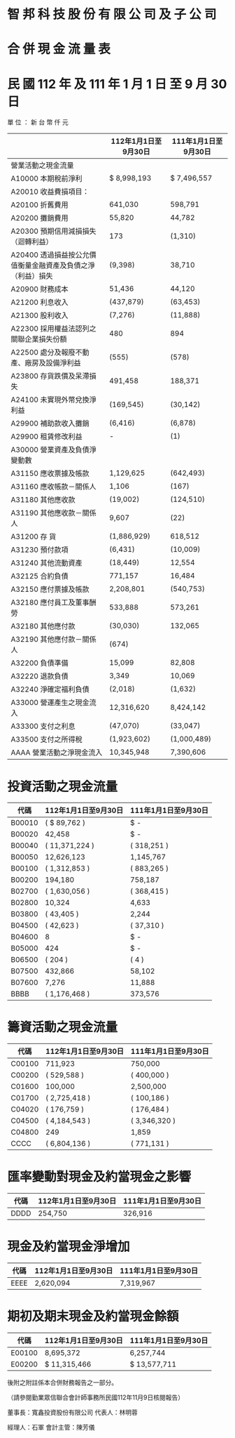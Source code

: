 # 智 邦 科 技 股 份 有 限 公 司 及 子 公 司

# 合 併 現 金 流 量 表

# 民 國 112 年 及 111 年 1 月 1 日 至 9 月 30 日

單 位 ： 新 台 幣 仟 元

| |112年1月1日至9月30日|111年1月1日至9月30日|
|---|---|---|
|營業活動之現金流量| | |
|A10000 本期稅前淨利|$ 8,998,193|$ 7,496,557|
|A20010 收益費損項目：| | |
|A20100 折舊費用|641,030|598,791|
|A20200 攤銷費用|55,820|44,782|
|A20300 預期信用減損損失（迴轉利益）|173|(1,310)|
|A20400 透過損益按公允價值衡量金融資產及負債之淨（利益）損失|(9,398)|38,710|
|A20900 財務成本|51,436|44,120|
|A21200 利息收入|(437,879)|(63,453)|
|A21300 股利收入|(7,276)|(11,888)|
|A22300 採用權益法認列之關聯企業損失份額|480|894|
|A22500 處分及報廢不動產、廠房及設備淨利益|(555)|(578)|
|A23800 存貨跌價及呆滯損失|491,458|188,371|
|A24100 未實現外幣兌換淨利益|(169,545)|(30,142)|
|A29900 補助款收入攤銷|(6,416)|(6,878)|
|A29900 租賃修改利益|-|(1)|
|A30000 營業資產及負債淨變動數| | |
|A31150 應收票據及帳款|1,129,625|(642,493)|
|A31160 應收帳款－關係人|1,106|(167)|
|A31180 其他應收款|(19,002)|(124,510)|
|A31190 其他應收款－關係人|9,607|(22)|
|A31200 存 貨|(1,886,929)|618,512|
|A31230 預付款項|(6,431)|(10,009)|
|A31240 其他流動資產|(18,449)|12,554|
|A32125 合約負債|771,157|16,484|
|A32150 應付票據及帳款|2,208,801|(540,753)|
|A32180 應付員工及董事酬勞|533,888|573,261|
|A32180 其他應付款|(30,030)|132,065|
|A32190 其他應付款－關係人|(674)| |
|A32200 負債準備|15,099|82,808|
|A32220 退款負債|3,349|10,069|
|A32240 淨確定福利負債|(2,018)|(1,632)|
|A33000 營運產生之現金流入|12,316,620|8,424,142|
|A33300 支付之利息|(47,070)|(33,047)|
|A33500 支付之所得稅|(1,923,602)|(1,000,489)|
|AAAA 營業活動之淨現金流入|10,345,948|7,390,606|# 現金流量表

# 投資活動之現金流量

|代碼|112年1月1日至9月30日|111年1月1日至9月30日|
|---|---|---|
|B00010|( $ 89,762 )|$ -|
|B00020|42,458|$ -|
|B00040|( 11,371,224 )|( 318,251 )|
|B00050|12,626,123|1,145,767|
|B00100|( 1,312,853 )|( 883,265 )|
|B00200|194,180|758,187|
|B02700|( 1,630,056 )|( 368,415 )|
|B02800|10,324|4,633|
|B03800|( 43,405 )|2,244|
|B04500|( 42,623 )|( 37,310 )|
|B04600|8|$ -|
|B05000|424|$ -|
|B06500|( 204 )|( 4 )|
|B07500|432,866|58,102|
|B07600|7,276|11,888|
|BBBB|( 1,176,468 )|373,576|

# 籌資活動之現金流量

|代碼|112年1月1日至9月30日|111年1月1日至9月30日|
|---|---|---|
|C00100|711,923|750,000|
|C00200|( 529,588 )|( 400,000 )|
|C01600|100,000|2,500,000|
|C01700|( 2,725,418 )|( 100,186 )|
|C04020|( 176,759 )|( 176,484 )|
|C04500|( 4,184,543 )|( 3,346,320 )|
|C04800|249|1,859|
|CCCC|( 6,804,136 )|( 771,131 )|

# 匯率變動對現金及約當現金之影響

|代碼|112年1月1日至9月30日|111年1月1日至9月30日|
|---|---|---|
|DDDD|254,750|326,916|

# 現金及約當現金淨增加

|代碼|112年1月1日至9月30日|111年1月1日至9月30日|
|---|---|---|
|EEEE|2,620,094|7,319,967|

# 期初及期末現金及約當現金餘額

|代碼|112年1月1日至9月30日|111年1月1日至9月30日|
|---|---|---|
|E00100|8,695,372|6,257,744|
|E00200|$ 11,315,466|$ 13,577,711|

後附之附註係本合併財務報告之一部分。

（請參閱勤業眾信聯合會計師事務所民國112年11月9日核閱報告）

董事長：寬鑫投資股份有限公司 代表人：林明蓉

經理人：石軍 會計主管：陳芳儀